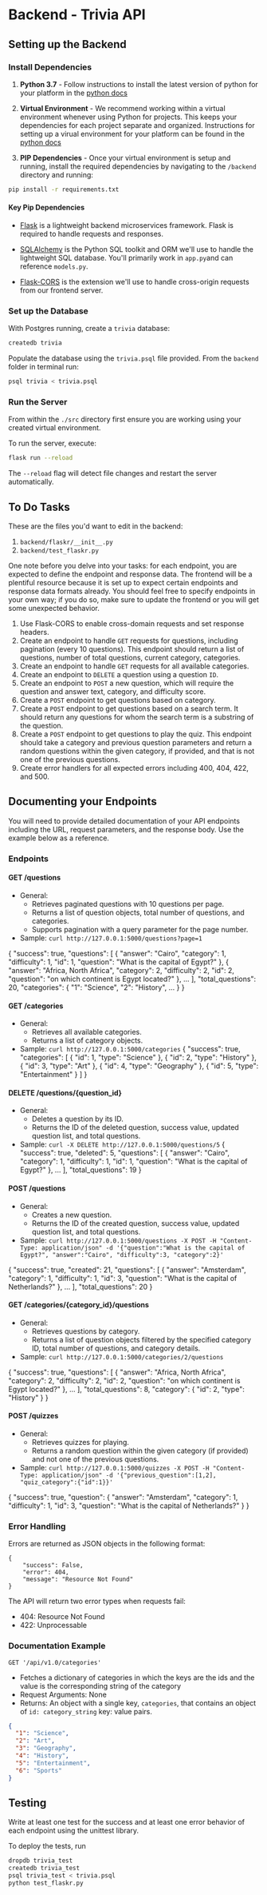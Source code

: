 # Backend - Trivia API

## Setting up the Backend

### Install Dependencies

1. **Python 3.7** - Follow instructions to install the latest version of python for your platform in the [python docs](https://docs.python.org/3/using/unix.html#getting-and-installing-the-latest-version-of-python)

2. **Virtual Environment** - We recommend working within a virtual environment whenever using Python for projects. This keeps your dependencies for each project separate and organized. Instructions for setting up a virual environment for your platform can be found in the [python docs](https://packaging.python.org/guides/installing-using-pip-and-virtual-environments/)

3. **PIP Dependencies** - Once your virtual environment is setup and running, install the required dependencies by navigating to the `/backend` directory and running:

```bash
pip install -r requirements.txt
```

#### Key Pip Dependencies

- [Flask](http://flask.pocoo.org/) is a lightweight backend microservices framework. Flask is required to handle requests and responses.

- [SQLAlchemy](https://www.sqlalchemy.org/) is the Python SQL toolkit and ORM we'll use to handle the lightweight SQL database. You'll primarily work in `app.py`and can reference `models.py`.

- [Flask-CORS](https://flask-cors.readthedocs.io/en/latest/#) is the extension we'll use to handle cross-origin requests from our frontend server.

### Set up the Database

With Postgres running, create a `trivia` database:

```bash
createdb trivia
```

Populate the database using the `trivia.psql` file provided. From the `backend` folder in terminal run:

```bash
psql trivia < trivia.psql
```

### Run the Server

From within the `./src` directory first ensure you are working using your created virtual environment.

To run the server, execute:

```bash
flask run --reload
```

The `--reload` flag will detect file changes and restart the server automatically.

## To Do Tasks

These are the files you'd want to edit in the backend:

1. `backend/flaskr/__init__.py`
2. `backend/test_flaskr.py`

One note before you delve into your tasks: for each endpoint, you are expected to define the endpoint and response data. The frontend will be a plentiful resource because it is set up to expect certain endpoints and response data formats already. You should feel free to specify endpoints in your own way; if you do so, make sure to update the frontend or you will get some unexpected behavior.

1. Use Flask-CORS to enable cross-domain requests and set response headers.
2. Create an endpoint to handle `GET` requests for questions, including pagination (every 10 questions). This endpoint should return a list of questions, number of total questions, current category, categories.
3. Create an endpoint to handle `GET` requests for all available categories.
4. Create an endpoint to `DELETE` a question using a question `ID`.
5. Create an endpoint to `POST` a new question, which will require the question and answer text, category, and difficulty score.
6. Create a `POST` endpoint to get questions based on category.
7. Create a `POST` endpoint to get questions based on a search term. It should return any questions for whom the search term is a substring of the question.
8. Create a `POST` endpoint to get questions to play the quiz. This endpoint should take a category and previous question parameters and return a random questions within the given category, if provided, and that is not one of the previous questions.
9. Create error handlers for all expected errors including 400, 404, 422, and 500.

## Documenting your Endpoints

You will need to provide detailed documentation of your API endpoints including the URL, request parameters, and the response body. Use the example below as a reference.

### Endpoints 
#### GET /questions
- General:
  - Retrieves paginated questions with 10 questions per page.
  - Returns a list of question objects, total number of questions, and categories.
  - Supports pagination with a query parameter for the page number.
- Sample: `curl http://127.0.0.1:5000/questions?page=1`

{
  "success": true,
  "questions": [
    {
      "answer": "Cairo",
      "category": 1,
      "difficulty": 1,
      "id": 1,
      "question": "What is the capital of Egypt?"
    },
    {
      "answer": "Africa, North Africa",
      "category": 2,
      "difficulty": 2,
      "id": 2,
      "question": "on which continent is Egypt located?"
    },
    ...
  ],
  "total_questions": 20,
  "categories": {
    "1": "Science",
    "2": "History",
    ...
  }
}


#### GET /categories
- General:
  - Retrieves all available categories.
  - Returns a list of category objects.
- Sample: `curl http://127.0.0.1:5000/categories`
{
  "success": true,
  "categories": [
    {
      "id": 1,
      "type": "Science"
    },
    {
      "id": 2,
      "type": "History"
    },
    {
      "id": 3,
      "type": "Art"
    },
    {
      "id": 4,
      "type": "Geography"
    },
    {
      "id": 5,
      "type": "Entertainment"
    }
  ]
}

#### DELETE /questions/{question_id}
- General:
  - Deletes a question by its ID.
  - Returns the ID of the deleted question, success value, updated question list, and total questions.
- Sample: `curl -X DELETE http://127.0.0.1:5000/questions/5`
{
  "success": true,
  "deleted": 5,
  "questions": [
    {
      "answer": "Cairo",
      "category": 1,
      "difficulty": 1,
      "id": 1,
      "question": "What is the capital of Egypt?"
    },
    ...
  ],
  "total_questions": 19
}


#### POST /questions
- General:
  - Creates a new question.
  - Returns the ID of the created question, success value, updated question list, and total questions.
- Sample: `curl http://127.0.0.1:5000/questions -X POST -H "Content-Type: application/json" -d '{"question":"What is the capital of Egypt?", "answer":"Cairo", "difficulty":3, "category":2}'`

{
  "success": true,
  "created": 21,
  "questions": [
    {
      "answer": "Amsterdam",
      "category": 1,
      "difficulty": 1,
      "id": 3,
      "question": "What is the capital of Netherlands?"
    },
    ...
  ],
  "total_questions": 20
}

#### GET /categories/{category_id}/questions
- General:
  - Retrieves questions by category.
  - Returns a list of question objects filtered by the specified category ID, total number of questions, and category details.
- Sample: `curl http://127.0.0.1:5000/categories/2/questions`

{
  "success": true,
  "questions": [
    {
      "answer": "Africa, North Africa",
      "category": 2,
      "difficulty": 2,
      "id": 2,
      "question": "on which continent is Egypt located?"
    },
    ...
  ],
  "total_questions": 8,
  "category": {
    "id": 2,
    "type": "History"
  }
}

#### POST /quizzes
- General:
  - Retrieves quizzes for playing.
  - Returns a random question within the given category (if provided) and not one of the previous questions.
- Sample: `curl http://127.0.0.1:5000/quizzes -X POST -H "Content-Type: application/json" -d '{"previous_question":[1,2], "quiz_category":{"id":1}}'`

{
  "success": true,
  "question": {
      "answer": "Amsterdam",
      "category": 1,
      "difficulty": 1,
      "id": 3,
      "question": "What is the capital of Netherlands?"
  }
}


### Error Handling
Errors are returned as JSON objects in the following format:
```
{
    "success": False, 
    "error": 404,
    "message": "Resource Not Found"
}
```
The API will return two error types when requests fail:
  - 404: Resource Not Found
  - 422: Unprocessable 


### Documentation Example

`GET '/api/v1.0/categories'`

- Fetches a dictionary of categories in which the keys are the ids and the value is the corresponding string of the category
- Request Arguments: None
- Returns: An object with a single key, `categories`, that contains an object of `id: category_string` key: value pairs.

```json
{
  "1": "Science",
  "2": "Art",
  "3": "Geography",
  "4": "History",
  "5": "Entertainment",
  "6": "Sports"
}
```

## Testing

Write at least one test for the success and at least one error behavior of each endpoint using the unittest library.

To deploy the tests, run

```bash
dropdb trivia_test
createdb trivia_test
psql trivia_test < trivia.psql
python test_flaskr.py
```
